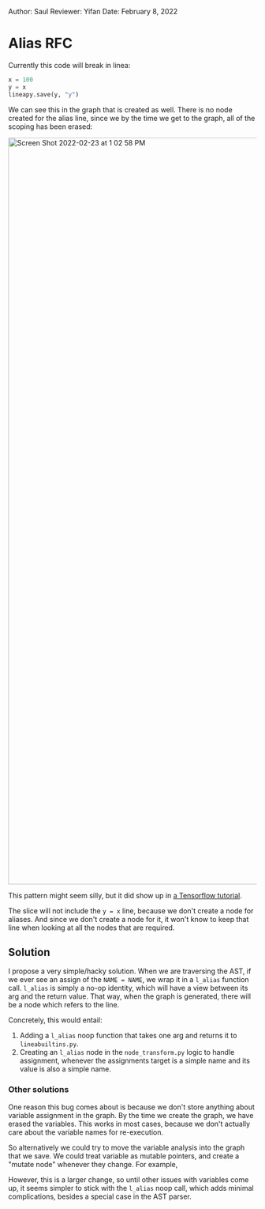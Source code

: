 Author: Saul
Reviewer: Yifan
Date: February 8, 2022


# Alias RFC

Currently this code will break in linea:

```python
x = 100
y = x
lineapy.save(y, "y")
```

We can see this in the graph that is created as well. There is no node created for the alias line, since we by the time we get to the graph, all of the scoping has been erased:

<img width="1511" alt="Screen Shot 2022-02-23 at 1 02 58 PM" src="https://user-images.githubusercontent.com/1186124/155382719-b876ec29-fe3f-473f-9c7d-cb96dc8a98c1.png">


This pattern might seem silly, but it did show up in [a Tensorflow tutorial](https://www.tensorflow.org/tutorials/images/transfer_learning_with_hub#download_the_classifier).

The slice will not include the `y = x` line, because we don't create a node for aliases. And since we don't create a node for it, it won't know to keep that
line when looking at all the nodes that are required.

## Solution

I propose a very simple/hacky solution. When we are traversing the AST, if we ever see an assign of the `NAME = NAME`, we wrap it in a `l_alias` function call.
`l_alias` is simply a no-op identity, which will have a view between its arg and the return value.
That way, when the graph is generated, there will be a node which refers to the line.


Concretely, this would entail:

1. Adding a `l_alias` noop function that takes one arg and returns it to `lineabuiltins.py`.
2. Creating an `l_alias` node in the `node_transform.py` logic to handle assignment, whenever the assignments target is a simple name and its value is also a simple name.

### Other solutions

One reason this bug comes about is because we don't store anything about variable assignment in the graph. By the time we create the graph, we have erased the variables.
This works in most cases, because we don't actually care about the variable names for re-execution.

So alternatively we could try to move the variable analysis into the graph that we save. We could treat variable as mutable pointers, and create a "mutate node"
whenever they change. For example,

However, this is a larger change, so until other issues with variables come up, it seems simpler to stick with the `l_alias` noop call, which adds minimal complications,
besides a special case in the AST parser.
